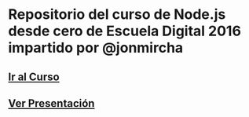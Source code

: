 # Repositorio del curso de Node.js desde cero de Escuela Digital 2016 impartido por @jonmircha

## [Ir al Curso](http://escuela.digital/cursos/nodejs)
## [Ver Presentación](http://jonmircha.github.io/ednode2016)